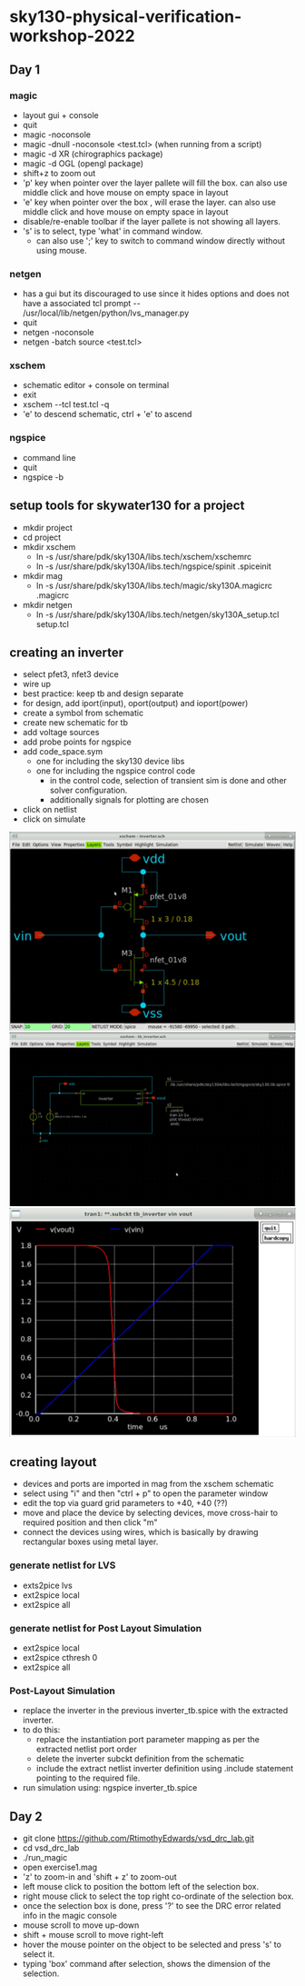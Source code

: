# sky130-physical-verification-workshop-2022

## Day 1
### magic 
- layout gui + console
- quit
- magic -noconsole
- magic -dnull -noconsole <test.tcl> (when running from a script)
- magic -d XR (chirographics package)
- magic -d OGL (opengl package)
- shift+z to zoom out
- 'p' key when pointer over the layer pallete will fill the box. can also use middle click and hove mouse on empty space in layout
- 'e' key when pointer over the box , will erase the layer. can also use middle click and hove mouse on empty space in layout
- disable/re-enable toolbar if the layer pallete is not showing all layers.
- 's' is to select, type 'what' in command window.
  - can also use ';' key to switch to command window directly without using mouse.
### netgen
- has a gui but its discouraged to use since it hides options and does not have a associated tcl prompt
-- /usr/local/lib/netgen/python/lvs_manager.py
- quit
- netgen -noconsole
- netgen -batch source <test.tcl>
### xschem
- schematic editor + console on terminal
- exit
- xschem --tcl test.tcl -q
- 'e' to descend schematic, ctrl + 'e' to ascend
### ngspice
- command line
- quit
- ngspice -b

## setup tools for skywater130 for a project
- mkdir project
- cd project
- mkdir xschem
  - ln -s /usr/share/pdk/sky130A/libs.tech/xschem/xschemrc
  - ln -s /usr/share/pdk/sky130A/libs.tech/ngspice/spinit .spiceinit
- mkdir mag
  - ln -s /usr/share/pdk/sky130A/libs.tech/magic/sky130A.magicrc .magicrc
- mkdir netgen
  - ln -s /usr/share/pdk/sky130A/libs.tech/netgen/sky130A_setup.tcl setup.tcl
  
## creating an inverter
- select pfet3, nfet3 device
- wire up
- best practice: keep tb and design separate
- for design, add iport(input), oport(output) and ioport(power)
- create a symbol from schematic
- create new schematic for tb
- add voltage sources
- add probe points for ngspice
- add code_space.sym
  - one for including the sky130 device libs
  - one for including the ngspice control code
    - in the control code, selection of transient sim is done and other solver configuration.
    - additionally signals for plotting are chosen
- click on netlist
- click on simulate

![alt text](images/Screenshot_20221011-004630_aRDP%20Free.jpg "inverter schematic")
![alt text](images/Screenshot_20221011-004718_aRDP%20Free.jpg "inverter_tb schematic")
![alt text](images/Screenshot_20221011-004559_aRDP%20Free.jpg "inverter ngspice plot")


## creating layout
- devices and ports are imported in mag from the xschem schematic
- select using "i" and then "ctrl + p" to open the parameter window
- edit the top via guard grid parameters to +40, +40 (??)
- move and place the device by selecting devices, move cross-hair to required position and then click "m"
- connect the devices using wires, which is basically by drawing rectangular boxes using metal layer.

### generate netlist for LVS
- exts2pice lvs
- ext2spice local
- ext2spice all

### generate netlist for Post Layout Simulation
- ext2spice local
- ext2spice cthresh 0
- ext2spice all

### Post-Layout Simulation
- replace the inverter in the previous inverter_tb.spice with the extracted inverter.
- to do this:
  - replace the instantiation port parameter mapping as per the extracted netlist port order
  - delete the inverter subckt definition from the schematic
  - include the extract netlist inverter definition using .include statement pointing to the required file.
- run simulation using: ngspice inverter_tb.spice

## Day 2
- git clone https://github.com/RtimothyEdwards/vsd_drc_lab.git
- cd vsd_drc_lab
- ./run_magic
- open exercise1.mag
- 'z' to zoom-in and 'shift + z' to zoom-out 
- left mouse click to position the bottom left of the selection box. 
- right mouse click to select the top right co-ordinate of the selection box.
- once the selection box is done, press '?' to see the DRC error related info in the magic console
- mouse scroll to move up-down
- shift + mouse scroll to move right-left
- hover the mouse pointer on the object to be selected and press 's' to select it.
- typing 'box' command after selection, shows the dimension of the selection.
